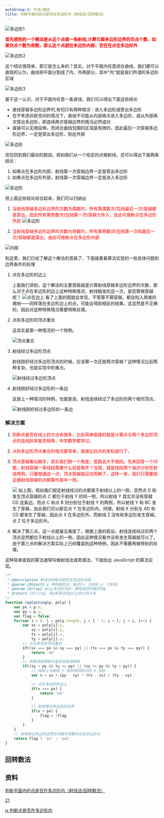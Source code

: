 ```yaml
---
autoGroup-2: 方法/理论
title: 判断平面内的点是否在多边形内（射线法/回转数法）
---
```

![多边形1](./images/6375519298145037583172428.png)

<span style="color: red">**首先想到的一个解法是从这个点做一条射线,计算它跟多边形边界的交点个数，如果交点个数为奇数，那么这个点就在多边形内部，否在在点在多边形外**</span>

![多边形2](./images/6375519298165690453643477.png)

这个结论很简单，那它是怎么来的？其实，对于平面内任意闭合曲线，我们都可以直观的认为，曲线把平面分割成了内、外两部分，其中"内"就是我们所谓的多边形区域

![多边形3](./images/6375519298186100774114526.png)

基于这一认识，对于平面内任意一条直线，我们可以得出下面这些结论
- 直线穿越多边形边界时,有切只有两种情况：进入多边形或穿出多边形
- 在不考虑非欧空间的情况下，直线不可能从内部再次进入多边形，或从外部再次穿出多边形，即连续两次穿越边界的情况必然成对
- 直接可以无限延伸，而闭合曲线包围的区域是有限的，因此最后一次穿越多边形边界，一定是穿出多边形，到达外部

![多边形](./images/6375519298208131256342237.png)

现在回到我们最初的题目。假如我们从一个给定的点做射线，还可以得出下面两条结论：
1. 如果点在多边形内部，射线第一次穿越边界一定是穿出多边形
2. 如果点在多边形外部，射线第一次穿越边界一定是进入多边形

![多边形](./images/6375519298230149411042532.png)

把上面这些结论综合起来，我们可以归纳出
1. <span style="color: red">当射线穿越多边形边界的次数为偶数时，所有第偶数次(包括最后一次)穿越都是穿出，因此所有第奇数次(包括第一次)穿越为传入，由此可推断点在多边形外部</span>
![多边形](./images/6375519298250608551513581.png)

2. <span style="color: red">当射线穿越多边形边界的次数为奇数时，所有第奇数词(包括第一次和最后一次)穿越都是穿出，由此可推断点在多边形内部</span>

![内部](./images/6375519298271073731984630.png)

到这里，我们已经了解这个解法的思路了，下面接着看算法实现的一些具体问题和边界条件的处理

1. 点在多边形的边上

    上面我们讲到，这个解法的主要思路就是计算射线穿越多边形边界的次数，那么对于点在多边形的边上这种特殊情况，射线触发的这一次，是否算做穿越呢？
    ![点在边上](./images/6375519298291529282455679.png)
    看了上面的图就会发现，不管算不算穿越，都会陷入两难的境地——同样落在多边形边上的点，可能会得到相反的结果。这显然是不正确的，因此对这种特殊情况需要特殊处理。

2. 点和多边形的顶点重合

    这其实是第一种情况的一个特例。

    ![顶点重合](./images/6375519298311994062926728.png)

3. 射线经过多边形顶点

    射线刚好经过多边形顶点的时候，应该算一次还是两次穿越？这种情况比前两种复杂，也是实现中的难点。

    ![射线经过多边形顶点](./images/6375519298332447498099605.png)

4. 射线刚好经过多边形的一条边

    这是上一种情况的特例，也就是说，射线连续经过了多边形的两个相邻顶点。

    ![射线刚好经过多边形的一条边](./images/6375519298354615957098071.png)

### 解决方案
1. <span style="color: red">判断点是否在线上的方法有很多，比较简单直接的就是计算点与两个多边形顶点的连线斜率是否相等，中学数学都学过。</span>

2. <span style="color: red">点和多边形顶点重合的情况更简单，直接比较点的坐标就行了。</span>

3. <span style="color: red">顶点穿越看似棘手，其实我们换一个角度，思路会大不相同。先来回答一个问题，射线穿越一条线段需要什么前提条件？没错，就是线段两个端点分别在射线两侧。只要想通这一点，顶点穿越就迎刃而解了。这样一来，我们只需要规定被射线穿越的点都算作其中一侧。</span>

    ![](./images/6375519298375070027569120.png)
    如上图，假如我们规定射线经过的点都属于射线以上的一侧，显然点 D 和发生顶点穿越的点 C 都位于射线 Y 的同一侧，所以射线 Y 其实并没有穿越 CD 这条边。而点 C 和点 B 则分别位于射线 Y 的两侧，所以射线 Y 和 BC 发生了穿越，由此我们可以断定点 Y 在多边形内。同理，射线 X 分别与 AD 和 CD 都发生了穿越，因此点 X 在多边形外，而射线 Z 没有和多边形发生穿越，点 Z 位于多边形外。
4. 解决了第三点，这一点就毫无难度了。根据上面的假设，射线连续经过的两个顶点显然都位于射线以上的一侧，因此这种情况看作没有发生穿越就可以了。由于第三点的解决方案实际上已经覆盖到这种特例，因此不需要再做特别的处理。

这种简单直观的算法通常叫做射线法或奇偶法，下面给出 JavaScript 的算法实现。
```js
/**
 * @description 射线法判断点是否在多边形内部
 * @param {Object} p 待判断的点，格式{x: X坐标,y: Y坐标}
 * @param {Array} poly多边形顶点，数组成员的格式同p
 * @return {String} 点p和多边形poly的几何关系
*/
function rayCasting(p, poly) {
    var px = p.x;
    var py = p.y;
    var flag = false;
    for(var i = 0, l = poly.length, j = l - 1; i < l; j = i, i++) {
        var sx = poly[i].x,
            sy = poly[i].y,
            tx = poly[j].x,
            ty = poly[j].y;
        // 点与多边形顶点重合
        if((sx === px && sy === py) || (tx === px && ty === py)) {
            return 'on'
        }
        // 判断线段两断点是否在射线两侧
        if((sy < py && ty >= py) || (sy >= py && ty < py)) {
            // 线段上与射线 Y 坐标相同的点的 X 坐标
            var x = sx + (py - sy) * (tx - sx) / (ty - sy)

            // 点在多边形的边上
            if(x === px) {
                return 'on'
            }

            // 射线穿过多边形的边界
            if(x > px) {
                flag = !flag
            }
        }
    }
    // 射线穿过多边形边界的次数为奇数时点在多边形内
    return flag ? 'in' : 'out'
}
```

## 回转数法





## 资料
[判断平面内的点是否在多边形内（射线法/回转数法）](https://xoyozo.net/Blog/Details/is-the-point-inside-the-polygon)

[21](https://www.html-js.com/card/468)

[js 判断点是否在多边形内](https://codeantenna.com/a/uDDYQs4qXL)